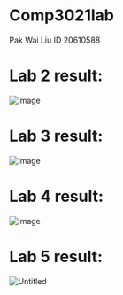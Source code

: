 # Comp3021lab
Pak Wai Liu ID 20610588

# Lab 2 result: 

![image](https://user-images.githubusercontent.com/67176560/155654773-a985cac1-31d6-42bd-96d0-4c488af82d2b.png)

# Lab 3 result:
![image](https://user-images.githubusercontent.com/67176560/157888910-61e3f52d-e196-4685-9ed9-b1eb185fbce9.png)

# Lab 4 result:
![image](https://user-images.githubusercontent.com/67176560/158828139-ceda3c06-9de4-4332-afe1-98d6b93de997.png)

# Lab 5 result:
![Untitled](https://user-images.githubusercontent.com/67176560/160057533-129c1565-ebb0-4909-9d01-60abd4c0db17.png)
